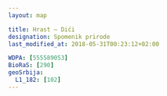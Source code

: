 ```yaml
---
layout: map

title: Hrast – Dići
designation: Spomenik prirode
last_modified_at: 2018-05-31T00:23:12+02:00

WDPA: [555589053]
BioRaS: [290]
geoSrbija:
  L1_182: [102]
---
```

